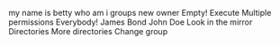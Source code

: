 my name is betty
who am i
groups
new owner
Empty!
Execute
Multiple permissions
Everybody!
James Bond
John Doe
Look in the mirror
Directories
More directories
Change group

